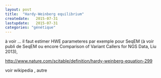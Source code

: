 ```yaml
---
layout: post
title:  "Hardy-Weinberg equilibrium"
createdate:   2015-07-31
lastupdate:   2015-07-31
categories: "génétique"
---
```


à voir ... il faut estimer HWE parameteres par exemple pour SeqEM (à voir publi de SeqEM ou encore Comparison of Variant Callers for NGS Data, Liu 2013), 

http://www.nature.com/scitable/definition/hardy-weinberg-equation-299

voir wikipedia , autre
